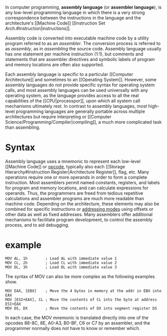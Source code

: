 In computer programming, **assembly language** (or **assembler language**), is any low-level programming language in which there is a very strong correspondence between the instructions in the language and the architecture's [[Machine Code]] [[Instruction Set Arch.#Instruction|instructions]].

Assembly code is converted into executable machine code by a utility program referred to as an _assembler_. The conversion process is referred to as _assembly_, as in _assembling_ the source code. Assembly language usually has one statement per machine instruction (1:1), but comments and statements that are assembler directives and symbolic labels of program and memory locations are often also supported.

Each assembly language is specific to a particular [[Computer Architecture]] and sometimes to an [[Operating System]]. However, some assembly languages do not provide specific syntax for operating system calls, and most assembly languages can be used universally with any operating system, as the language provides access to all the real capabilities of the [[CPU|processpor]], upon which all system call mechanisms ultimately rest. In contrast to assembly languages, most high-level programming languages are generally portable across multiple architectures but require interpreting or [[Computer Science/Programming/Compiler|compiling]], a much more complicated task than assembling.

# Syntax
Assembly language uses a mnemonic to represent each low-level [[Machine Code]] or [opcode](https://en.wikipedia.org/wiki/Opcode "Opcode"), typically also each [[Storage Hierarchy#Instruction Register|Architecture Register]], flag, etc. Many operations require one or more operands in order to form a complete instruction. Most assemblers permit named constants, registers, and labels for program and memory locations, and can calculate expressions for operands. Thus, the programmers are freed from tedious repetitive calculations and assembler programs are much more readable than machine code. Depending on the architecture, these elements may also be combined for specific instructions or [addressing modes](https://en.wikipedia.org/wiki/Addressing_mode "Addressing mode") using offsets or other data as well as fixed addresses. Many assemblers offer additional mechanisms to facilitate program development, to control the assembly process, and to aid debugging.

# example
```
MOV AL, 1h        ; Load AL with immediate value 1
MOV CL, 2h        ; Load CL with immediate value 2
MOV DL, 3h        ; Load DL with immediate value 3
```
The syntax of MOV can also be more complex as the following examples show.
```
MOV EAX, [EBX]	  ; Move the 4 bytes in memory at the addr in EBX into EAX
MOV [ESI+EAX], CL ; Move the contents of CL into the byte at address ESI+EAX
MOV DS, DX        ; Move the contents of DX into segment register DS
```
In each case, the MOV mnemonic is translated directly into one of the opcodes 88-8C, 8E, A0-A3, B0-BF, C6 or C7 by an assembler, and the programmer normally does not have to know or remember which.